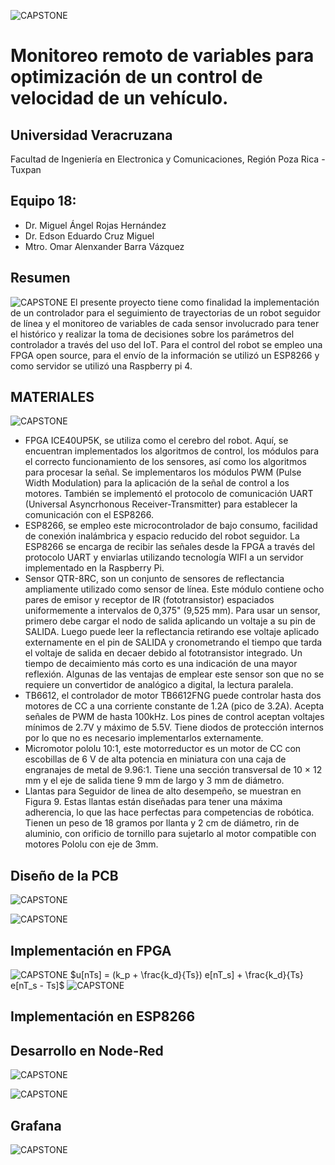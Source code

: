 ![CAPSTONE](IMAGENES/DESCRIPCION_GENERAL.png)
# Monitoreo remoto de variables para optimización de un control de velocidad de un vehículo.

## Universidad Veracruzana                                                                                                                                     
Facultad de Ingeniería en Electronica y Comunicaciones, Región Poza Rica - Tuxpan

## Equipo 18:
* Dr. Miguel Ángel Rojas Hernández
* Dr. Edson Eduardo Cruz Miguel
* Mtro. Omar Alenxander Barra Vázquez

## Resumen
![CAPSTONE](IMAGENES/LAMBUPDUINO.png)
El presente proyecto tiene como finalidad la implementación de un controlador para el seguimiento de trayectorias de un robot seguidor de línea y el monitoreo de variables de cada sensor involucrado para tener el histórico y realizar la toma de decisiones sobre los parámetros del controlador a través del uso del IoT. Para el control del robot se empleo una FPGA open source, para el envío de la información se utilizó un ESP8266 y como servidor se utilizó una Raspberry pi 4.



## MATERIALES
![CAPSTONE](IMAGENES/MATERIALES.png)
* FPGA ICE40UP5K, se utiliza como el cerebro del robot. Aquí, se encuentran implementados los algoritmos de control, los módulos para el correcto funcionamiento de los sensores, así como los algoritmos para procesar la señal. Se implementaros los módulos PWM (Pulse Width Modulation) para la aplicación de la señal de control a los motores. También se implementó el protocolo de comunicación UART (Universal Asyncrhonous Receiver-Transmitter) para establecer la comunicación con el ESP8266.
* ESP8266, se empleo este microcontrolador de bajo consumo, facilidad de conexión inalámbrica y espacio reducido del robot seguidor. La ESP8266 se encarga de recibir las señales desde la FPGA a través del protocolo UART y enviarlas utilizando tecnología WIFI a un servidor implementado en la Raspberry Pi.
* Sensor QTR-8RC, son un conjunto de sensores de reflectancia ampliamente utilizado como sensor de línea. Este módulo contiene ocho pares de emisor y receptor de IR (fototransistor) espaciados uniformemente a intervalos de 0,375" (9,525 mm). Para usar un sensor, primero debe cargar el nodo de salida aplicando un voltaje a su pin de SALIDA. Luego puede leer la reflectancia retirando ese voltaje aplicado externamente en el pin de SALIDA y cronometrando el tiempo que tarda el voltaje de salida en decaer debido al fototransistor integrado. Un tiempo de decaimiento más corto es una indicación de una mayor reflexión. Algunas de las ventajas de emplear este sensor son que no se requiere un convertidor de analógico a digital, la lectura paralela.
* TB6612, el controlador de motor TB6612FNG puede controlar hasta dos motores de CC a una corriente constante de 1.2A (pico de 3.2A). Acepta señales de PWM de hasta 100kHz. Los pines de control aceptan voltajes mínimos de 2.7V y máximo de 5.5V. Tiene diodos de protección internos por lo que no es necesario implementarlos externamente.
* Micromotor pololu 10:1, este motorreductor es un motor de CC con escobillas de 6 V de alta potencia en miniatura con una caja de engranajes de metal de 9.96:1. Tiene una sección transversal de 10 × 12 mm y el eje de salida tiene 9 mm de largo y 3 mm de diámetro.
* Llantas para Seguidor de linea de alto desempeño, se muestran en Figura 9. Estas llantas están diseñadas para tener una máxima adherencia,  lo que las hace perfectas para competencias de robótica. Tienen un peso de 18 gramos por llanta y 2 cm de diámetro, rin de aluminio, con orificio de tornillo para sujetarlo al motor compatible con motores Pololu con eje de 3mm.

## Diseño de la PCB
![CAPSTONE](IMAGENES/ESQUEMATICO_PCB.jpg)


![CAPSTONE](IMAGENES/PCB.png)


## Implementación en FPGA
![CAPSTONE](IMAGENES/RTL_FPGA.png)
$u[nTs] = (k_p + \frac{k_d}{Ts}) e[nT_s] + \frac{k_d}{Ts} e[nT_s - Ts]$
![CAPSTONE](IMAGENES/CONTROL_PD.png)

## Implementación en ESP8266



## Desarrollo en Node-Red
![CAPSTONE](IMAGENES/FLOW_NODE_RED.png)


![CAPSTONE](IMAGENES/DASHBOARD_FPGA.jpeg)


## Grafana
![CAPSTONE](IMAGENES/GRAFANA.png)

